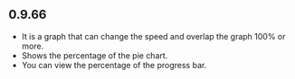 ## 0.9.66

* It is a graph that can change the speed and overlap the graph 100% or more.
* Shows the percentage of the pie chart.
* You can view the percentage of the progress bar.

